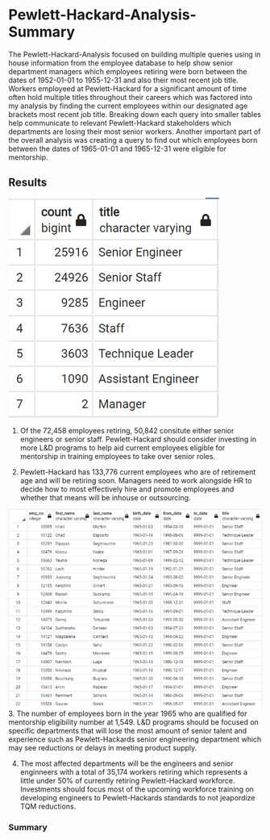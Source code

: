 # Pewlett-Hackard-Analysis-Summary

The Pewlett-Hackard-Analysis focused on building multiple queries using in house information from the employee database to help show senior department managers which employees retiring were born between the dates of 1952-01-01 to 1955-12-31 and also their most recent job title.  Workers employeed at Pewlett-Hackard for a significant amount of time often hold multiple titles throughout their careers which was factored into my analysis by finding the current employees within our designated age brackets most recent job title.  Breaking down each query into smaller tables help communicate to relevant Pewlett-Hackard stakeholders which departments are losing their most senior workers.  Another important part of the overall analysis was creating a query to find out which employees born between the dates of 1965-01-01 and 1965-12-31 were eligible for mentorship.   



## Results 
![plot](https://github.com/rhutDU18/Pewlett-Hackard-Analysis/blob/main/Pewlett-Hackard-Analysis%20Folder/Queries/Retiring_titles.png)

1. Of the 72,458 employees retiring, 50,842 consitute either senior engineers or senior staff.  Pewlett-Hackard should consider investing in more L&D programs to help aid current employees eligible for mentorship in training employees to take over senior roles. 
 
2.  Pewlett-Hackard has 133,776 current employees who are of retirement age and will be retiring soon. Managers need to work alongside HR to decide how to most effectively hire and promote employees and whether that means will be inhouse or outsourcing. 
 
![plot](https://github.com/rhutDU18/Pewlett-Hackard-Analysis/blob/main/Pewlett-Hackard-Analysis%20Folder/Queries/Mentorship_Eligibility.png)
3. The number of employees born in the year 1965 who are qualified for mentorship eligibility number at 1,549. L&D programs should be focused on specific departments that will lose the most amount of senior talent and experience such as Pewlett-Hackards senior engineering department which may see reductions or delays in meeting product supply. 

4. The most affected departments will be the engineers and senior enginneers with a total of 35,174 workers retiring which represents a little under 50% of currently retiring Pewlett-Hackard workforce.  Investments should focus most of the upcoming workforce training on developing engineers to Pewlett-Hackards standards to not jeapordize TQM reductions.   



### Summary 






